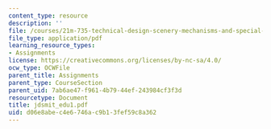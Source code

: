 ```yaml
---
content_type: resource
description: ''
file: /courses/21m-735-technical-design-scenery-mechanisms-and-special-effects-spring-2004/d06e8abec4e6746ac9b13fef59c8a362_jdsmit_edu1.pdf
file_type: application/pdf
learning_resource_types:
- Assignments
license: https://creativecommons.org/licenses/by-nc-sa/4.0/
ocw_type: OCWFile
parent_title: Assignments
parent_type: CourseSection
parent_uid: 7ab6ae47-f961-4b79-44ef-243984cf3f3d
resourcetype: Document
title: jdsmit_edu1.pdf
uid: d06e8abe-c4e6-746a-c9b1-3fef59c8a362
---
```

